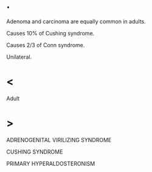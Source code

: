 # .

Adenoma and carcinoma are equally common in adults.

Causes 10% of Cushing syndrome.

Causes 2/3 of Conn syndrome.

Unilateral.

# <

Adult

# >

ADRENOGENITAL VIRILIZING SYNDROME

CUSHING SYNDROME

PRIMARY HYPERALDOSTERONISM

